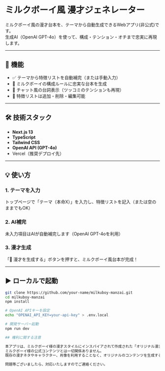 # ミルクボーイ風 漫才ジェネレーター

ミルクボーイ風の漫才台本を、テーマから自動生成できるWebアプリ(非公式)です。  
生成AI（OpenAI GPT-4o）を使って、構成・テンション・オチまで忠実に再現します。

---

## 🚀 機能

- ✅ テーマから特徴リストを自動補完（または手動入力）
- 🧠 ミルクボーイの構成ルールに忠実な台本を生成
- 💬 チャット風の台詞表示（ツッコミのテンションも再現）
- 🧩 特徴リストは追加・削除・編集可能

---

## 🛠️ 技術スタック

- **Next.js 13**
- **TypeScript**
- **Tailwind CSS**
- **OpenAI API (GPT-4o)**
- Vercel（推奨デプロイ先）

---

## 💡 使い方

### 1. テーマを入力

トップページで「テーマ（本命X）」を入力し、特徴リストを記入（または空のままでもOK）

### 2. AI補完

未入力項目はAIが自動補完します（OpenAI GPT-4oを利用）

### 3. 漫才生成

「🎤 漫才を生成する」ボタンを押すと、ミルクボーイ風台本が完成！

---

## ▶️ ローカルで起動

```bash
git clone https://github.com/your-name/milkuboy-manzai.git
cd milkuboy-manzai
npm install

# OpenAI APIキーを設定
echo "OPENAI_API_KEY=your-api-key" > .env.local

# 開発サーバー起動
npm run dev

## 権利に関する注意

本アプリは、ミルクボーイ様の漫才スタイルにインスパイアされて作成された「オリジナル漫才ジェネレーター」です。  
ミルクボーイ様の公式コンテンツとは一切関係ありません。  
既存の漫才ネタやキャラクター、肖像を利用することなく、オリジナルのコンテンツを生成することを目的としています。

問題等ございましたら、対応いたしますのでご連絡ください。